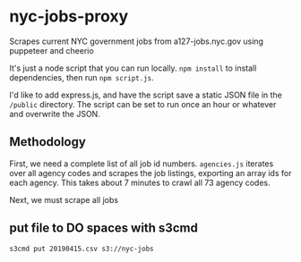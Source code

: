 # nyc-jobs-proxy
Scrapes current NYC government jobs from a127-jobs.nyc.gov using puppeteer and cheerio

It's just a node script that you can run locally.  `npm install` to install dependencies, then run `npm script.js`.

I'd like to add express.js, and have the script save a static JSON file in the `/public` directory.  The script can be set to run once an hour or whatever and overwrite the JSON.

## Methodology

First, we need a complete list of all job id numbers.  `agencies.js` iterates over all agency codes and scrapes the job listings, exporting an array ids for each agency.  This takes about 7 minutes to crawl all 73 agency codes.

Next, we must scrape all jobs

## put file to DO spaces with s3cmd

`s3cmd put 20190415.csv s3://nyc-jobs`
